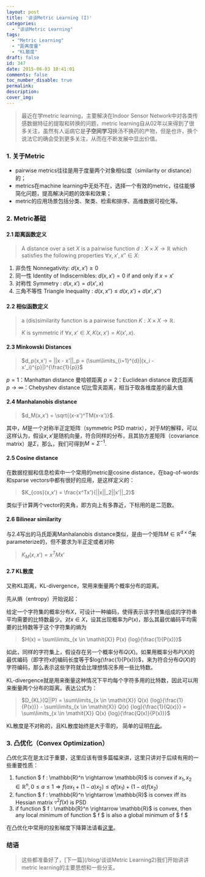 ```yaml
---
layout: post
title: '谈谈Metric Learning (I)'
categories:
  - "谈谈Metric Learning"
tags:
  - "Metric Learning"
  - "距离度量"
  - "KL散度"
draft: false
id: 347
date: 2015-06-03 10:41:01
comments: false
toc_number_disable: true
permalink:
description:
cover_img:
---
```


> 最近在学metric learning，主要解决在Indoor Sensor Network中对各类传感数据特征的提取和转换的问题，metric learning自从02年以来得到了很多关注，虽然有人诟病它是**子空间学习**换汤不换药的产物，但是也许，换个说法它的确会受到更多关注，从而在不断发展中显出价值。

### 1. 关于Metric

* pairwise metrics往往是用于度量两个对象相似度（similarity or distance）的；
* metrics在machine learning中无处不在，选择一个有效的metric，往往能够简化问题，提高解决问题的效率和效果；
* metric的应用场景包括分类、聚类、检索和排序、高维数据可视化等。

### 2. Metric基础

#### 2.1 距离函数定义

> A distance over a set $\mathit{X}$ is a pairwise function $d: \mathit{X} \times \mathit{X} \rightarrow \mathbb{R}$ which satisfies the following properties $\forall x, x', x'' \in \mathit{X}$:

1.  非负性 Nonnegativity: $d(x,x') \geq 0$
2.  同一性 Identity of Indiscernibles: $d(x,x') = 0$ if and only if $x = x'$
3.  对称性 Symmetry : $d(x,x') = d(x',x)$
4.  三角不等性 Triangle Inequality : $d(x,x'') \leq d(x,x') + d(x',x'')$

#### 2.2 相似函数定义

> a (dis)similarity function is a pairwise function $\mathit{K}: \mathit{X} \times \mathit{X} \rightarrow \mathbb{R}$.
>
> $\mathit{K}$ is symmetric if $\forall x,x' \in \mathit{X}, \mathit{K}(x,x') = \mathit{K}(x',x)$.

#### 2.3 Minkowski Distances

> $d_p(x,x') = ||x - x'||_p = (\sum\limits_{i=1}^{d}|(x_i - x'_i)^{p}|)^{\frac{1}{p}}$

$p=1$：Manhattan distance 曼哈顿距离
$p =2$：Euclidean distance 欧氏距离
$p \rightarrow \infty$：Chebyshev distance 切比雪夫距离，相当于取各维度差的最大值

#### 2.4 Manhalanobis distance

> $d_M(x,x') = \sqrt{(x-x')^TM(x-x')}$.

其中，$M$是一个对称半正定矩阵（symmetric PSD matrix），对于$M$的解释，可以这样认为，假设$x,x'$是随机向量，符合同样的分布，且其协方差矩阵（covariance matrix）是$\Sigma$，那么，我们可得到$M = \Sigma^{-1}$.

#### 2.5 Cosine distance

在数据挖掘和信息检索中一个常用的metric是cosine distance，在bag-of-words和sparse vectors中都有很好的应用，是这样定义的：

> $K_{cos}(x,x') = \frac{x^Tx'}{||x||_2||x'||_2}$

类似于计算两个vector的夹角，即方向上有多靠近，下标用的是二范数。

#### 2.6 Bilinear similarity

与2.4写出的马氏距离Manhalanobis distance类似，是由一个矩阵$M \in \mathbb{R}^{d \times d}$来parameterize的，但不要求为半正定或者对称

> $K_M(x,x') = x^TMx'$

#### 2.7 KL散度

又称KL距离，KL-divergence，常用来衡量两个概率分布的距离。

先从熵（entropy）开始说起：

给定一个字符集的概率分布$\mathit{X}$，可设计一种编码，使得表示该字符集组成的字符串平均需要的比特数最少。对$x \in \mathit{X}$，设其出现概率为$P(x)$，那么其最优编码平均需要的比特数等于这个字符集的熵为

> $H(x) = \sum\limits_{x \in \mathit{X}} P(x) {log}{\frac{1}{P(x)}}$

如此，同样的字符集上，假设存在另一个概率分布$Q(X)$。如果用概率分布$P(X)$的最优编码（即字符x的编码长度等于$log(\frac{1}{P(x)})$，来为符合分布$Q(X)$的字符编码，那么表示这些字符就会比理想情况多用一些比特数。

KL-divergence就是用来衡量这种情况下平均每个字符多用的比特数，因此可以用来衡量两个分布的距离。表达公式为：

> $D_{KL}(Q||P) = \sum\limits_{x \in \mathit{X}} Q(x) {log}{\frac{1}{P(x)}} - \sum\limits_{x \in \mathit{X}} Q(x) {log}{\frac{1}{Q(x)}} = \sum\limits_{x \in \mathit{X}} Q(x) {log}{\frac{Q(x)}{P(x)}}$

KL散度是不对称的，且KL散度始终是大于零的， 简单的证明[在此](http://blog.csdn.net/caohao2008/article/details/6910794)。

### 3. 凸优化（Convex Optimization）

凸优化实在是太过于重要，这里应该有很多篇幅来讲，这里只讲对于后续有用的一些重要性质：

1.  function $ f : \mathbb{R}^n \rightarrow \mathbb{R}$ is convex if $x_1, x_2 \in \mathbb{R}^n, 0 \leq a \leq 1 \Rightarrow f(ax_1 + (1-a)x_2) \leq af(x_1) + (1-a)f(x_2)$
2.  function $ f : \mathbb{R}^n \rightarrow \mathbb{R}$ is convex iff its Hessian matrix $\triangledown^2f(x)$ is PSD
3.  if function $ f : \mathbb{R}^n \rightarrow \mathbb{R}$ is convex, then any local minimum of function $ f $ is also a global minimum of $ f $

在凸优化中常用的投影梯度下降算法请看[这里](http://goo.gl/7Q46EA)。

### 结语

> 这些都准备好了，[下一篇](/blog/谈谈Metric Learning2)我们开始讲讲metric learning的主要思想和一些分支。
